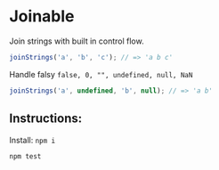 # Joinable

Join strings with built in control flow.

```JavaScript
joinStrings('a', 'b', 'c'); // => 'a b c'
```

Handle falsy `false, 0, "", undefined, null, NaN`

```JavaScript
joinStrings('a', undefined, 'b', null); // => 'a b'
```

## Instructions:

Install: `npm i`

`npm test`
